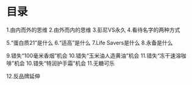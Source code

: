 # 目录
1.由内而外的思维
2.由外而内的思维
3.彭尼VS永久
4.看待名字的两种方式

5.“蛋白质21”是什么
6.“适高”是什么
7.Life Savers是什么
8.永备是什么

9.错失“100毫米香烟”机会
10.错失“玉米油人造黄油”机会
11.错失“冻干速溶咖啡”机会
10.错失“特润护手霜”机会
11.无糖可乐

12.反品牌延伸